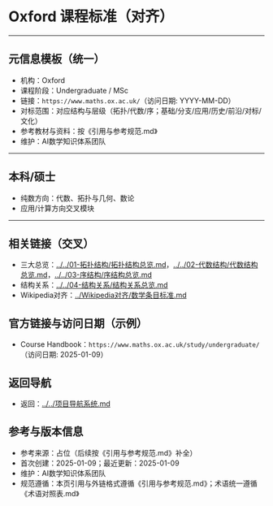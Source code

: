 # Oxford 课程标准（对齐）

---

## 元信息模板（统一）

- 机构：Oxford
- 课程阶段：Undergraduate / MSc
- 链接：`https://www.maths.ox.ac.uk/`（访问日期: YYYY-MM-DD）
- 对标范围：对应结构与层级（拓扑/代数/序；基础/分支/应用/历史/前沿/对标/文化）
- 参考教材与资料：按《引用与参考规范.md》
- 维护：AI数学知识体系团队

---

## 本科/硕士

- 纯数方向：代数、拓扑与几何、数论
- 应用/计算方向交叉模块

---

## 相关链接（交叉）

- 三大总览：[../../01-拓扑结构/拓扑结构总览.md](../../01-拓扑结构/拓扑结构总览.md)，[../../02-代数结构/代数结构总览.md](../../02-代数结构/代数结构总览.md)，[../../03-序结构/序结构总览.md](../../03-序结构/序结构总览.md)
- 结构关系：[../../04-结构关系/结构关系总览.md](../../04-结构关系/结构关系总览.md)
- Wikipedia对齐：[../Wikipedia对齐/数学条目标准.md](../Wikipedia对齐/数学条目标准.md)

## 官方链接与访问日期（示例）

- Course Handbook：`https://www.maths.ox.ac.uk/study/undergraduate/`（访问日期: 2025-01-09）

## 返回导航

- 返回：[../../项目导航系统.md](../../项目导航系统.md)

## 参考与版本信息

- 参考来源：占位（后续按《引用与参考规范.md》补全）
- 首次创建：2025-01-09；最近更新：2025-01-09
- 维护：AI数学知识体系团队
- 规范遵循：本页引用与外链格式遵循《引用与参考规范.md》；术语统一遵循《术语对照表.md》
